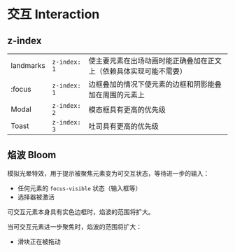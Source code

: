 # 交互 Interaction

## z-index

|           |              |                                                                    |
| --------- | ------------ | ------------------------------------------------------------------ |
| landmarks | `z-index: 1` | 使主要元素在出场动画时能正确叠加在正文上（依赖具体实现可能不需要） |
| :focus    | `z-index: 1` | 边框叠加的情况下使元素的边框和阴影能叠加在周围的元素上             |
| Modal     | `z-index: 2` | 模态框具有更高的优先级                                             |
| Toast     | `z-index: 3` | 吐司具有更高的优先级                                               |

## 焰波 Bloom

模拟光晕特效，用于提示被聚焦元素变为可交互状态，等待进一步的输入：

- 任何元素的 `focus-visible` 状态（输入框等）
- 选择器被激活

可交互元素本身具有实色边框时，焰波的范围将扩大。

当可交互元素进一步聚焦时，焰波的范围将扩大：

- 滑块正在被拖动
